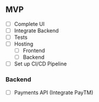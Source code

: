 ## MVP

- [ ] Complete UI
- [ ] Integrate Backend
- [ ] Tests
- [ ] Hosting
  - [ ] Frontend
  - [ ] Backend
- [ ] Set up CI/CD Pipeline

### Backend

- [ ] Payments API (Integrate PayTM)
